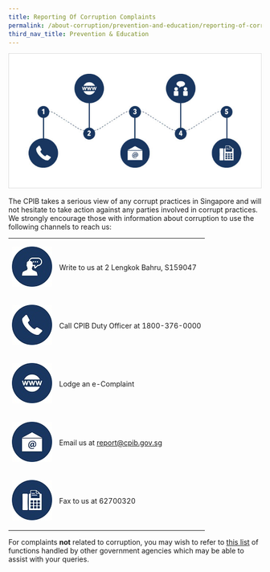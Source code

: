 ```yaml
---
title: Reporting Of Corruption Complaints
permalink: /about-corruption/prevention-and-education/reporting-of-corruption-complaints/
third_nav_title: Prevention & Education
---
```


<img src="/images/abt-corruption_rept-corruption-complaints.jpg" alt="reporting of corruption complaints">

The CPIB takes a serious view of any corrupt practices in Singapore and will not hesitate to take action against any parties involved in corrupt practices. We strongly encourage those with information about corruption to use the following channels to reach us:

<table>

  <tr>
    <td><p><img src="/images/icon_come-down.jpg" alt="come down personally"></p></td>
    <td><p>Write to us at 2 Lengkok Bahru, S159047</p></td>
  </tr>

  <tr>
    <td><p><img src="/images/icon_call-duty-officer.jpg" alt="call duty officer"></p></td>
    <td><p>Call CPIB Duty Officer at 1800-376-0000</p></td>
  </tr>

  <tr>
    <td><p><img src="/images/icon_lodge-e-complaint.jpg" alt="lodge e-complaint"></p></td>
    <td><p>Lodge an e-Complaint</p></td>
  </tr>
 
  <tr>
    <td><p><img src="/images/icon_email.jpg" alt="email"></p></td>
    <td><p>Email us at <a href = "mailto: report@cpib.gov.sg">report@cpib.gov.sg</a></p></td>
  </tr>
  
  <tr>
    <td><p><img src="/images/icon_fax.jpg" alt="fax"></p></td>
    <td><p>Fax to us at 62700320</p></td>
  </tr>

</table>

For complaints **not** related to corruption, you may wish to refer to <a href="/files/cases%20under%20public%20agencies%20(cpib).pdf" target="_blank">this list</a> of functions handled by other government agencies which may be able to assist with your queries.



